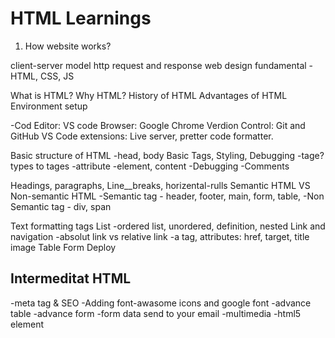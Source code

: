 # HTML Learnings

1. How website works?

client-server model
http request and response
web design fundamental - HTML, CSS, JS

What is HTML? Why HTML?
History of HTML 
Advantages of HTML
Environment setup

-Cod Editor: VS code
Browser: Google Chrome
Verdion Control: Git and GitHub
VS Code extensions: Live server, pretter code formatter.


Basic structure of HTML
-head, body
Basic Tags, Styling, Debugging
-tage? types to tages
-attribute
-element, content
-Debugging
-Comments

Headings, paragraphs, Line__breaks, horizental-rulls
Semantic HTML VS Non-semantic HTML
-Semantic tag - header, footer, main, form, table,
-Non Semantic tag - div, span

Text formatting tags
List
-ordered list, unordered, definition, nested 
Link and navigation
-absolut link vs relative link 
-a tag, attributes: href, target, title
image
Table
Form
Deploy

## Intermeditat HTML

-meta tag & SEO
-Adding font-awasome icons and google font 
-advance table
-advance form 
-form data send to your email
-multimedia 
-html5 element
